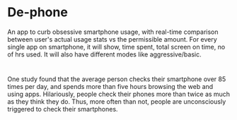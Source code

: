 # De-phone

An app to curb obsessive smartphone usage, with real-time comparison between user's actual usage stats vs the permissible amount. For every single app on smartphone, it will show, time spent, total screen on time, no of hrs used. It will also have different modes like aggressive/basic.

# 


One study found that the average person checks their smartphone over 85 times per day, and spends more than five hours browsing the web and using apps. Hilariously, people check their phones more than twice as much as they think they do. Thus, more often than not, people are unconsciously triggered to check their smartphones.
